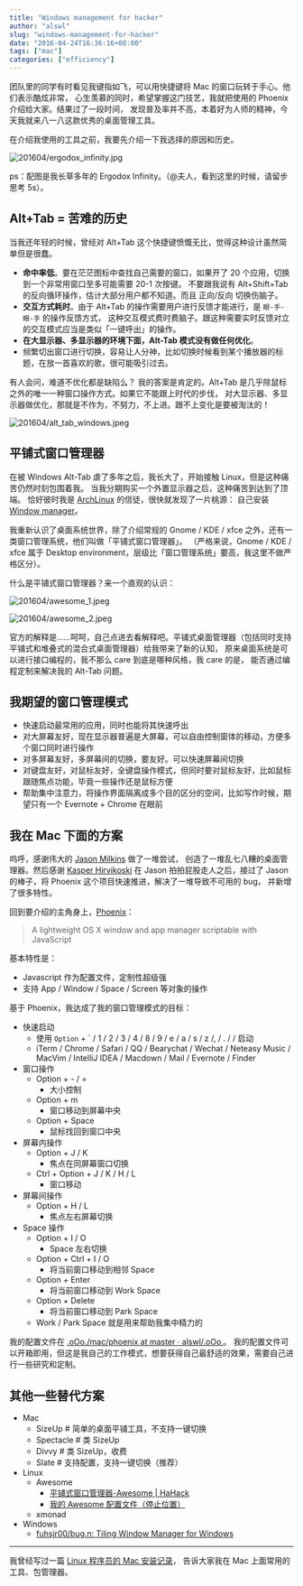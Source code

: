 ```yaml
---
title: "Windows management for hacker"
author: "alswl"
slug: "windows-management-for-hacker"
date: "2016-04-24T16:36:16+08:00"
tags: ["mac"]
categories: ["efficiency"]
---
```



团队里的同学有时看见我键指如飞，可以用快捷键将 Mac 的窗口玩转于手心。他们表示酷炫非常，
心生羡慕的同时，希望掌握这门技艺，我就把使用的 Phoenix 介绍给大家。结果过了一段时间，
发现普及率并不高，本着好为人师的精神，今天我就来八一八这款优秀的桌面管理工具。

在介绍我使用的工具之前，我要先介绍一下我选择的原因和历史。

![201604/ergodox_infinity.jpg](/images/upload_dropbox/201604/ergodox_infinity.jpg)

ps：配图是我长草多年的 Ergodox Infinity。（@夫人，看到这里的时候，请留步思考 5s）。


## Alt+Tab = 苦难的历史

当我还年轻的时候，曾经对 Alt+Tab 这个快捷键愤慨无比，觉得这种设计虽然简单但是很蠢。

<!-- more -->

*   **命中率低**。要在茫茫图标中查找自己需要的窗口，如果开了 20 个应用，切换到一个非常用窗口至多可能需要 20-1 次按键。
    不要跟我说有 Alt+Shift+Tab 的反向循环操作，估计大部分用户都不知道。而且 正向/反向 切换伤脑子。
*   **交互方式耗时**。由于 Alt+Tab 的操作需要用户进行反馈才能进行，是 `眼-手-眼-手` 的操作反馈方式，
    这种交互模式费时费脑子。跟这种需要实时反馈对立的交互模式应当是类似「一键呼出」的操作。
*   **在大显示器、多显示器的环境下面，Alt-Tab 模式没有做任何优化**。
*   频繁切出窗口进行切换，容易让人分神，比如切换时候看到某个播放器的标题，在放一首喜欢的歌，很可能吸引过去。

有人会问，难道不优化都是缺陷么？
    我的答案是肯定的。Alt+Tab 是几乎除鼠标之外的唯一一种窗口操作方式。如果它不能跟上时代的步伐，
    对大显示器、多显示器做优化，那就是不作为，不努力，不上进。跟不上变化是要被淘汰的！

![201604/alt_tab_windows.jpeg](/images/upload_dropbox/201604/alt_tab_windows.jpeg)


## 平铺式窗口管理器


在被 Windows Alt-Tab 虐了多年之后，我长大了，开始接触 Linux，但是这种痛苦仍然时刻包围着我。
当我分期购买一个外置显示器之后，这种痛苦到达到了顶端。
恰好彼时我是 [ArchLinux](https://www.archlinux.org/) 的信徒，很快就发现了一片桃源：
自己安装 [Window manager](https://wiki.archlinux.org/index.php/window_manager)。

我重新认识了桌面系统世界，除了介绍常规的 Gnome / KDE / xfce 之外，还有一类窗口管理系统，他们叫做「平铺式窗口管理器」。
（严格来说，Gnome / KDE / xfce 属于 Desktop environment，层级比「窗口管理系统」要高，我这里不做严格区分）。

什么是平铺式窗口管理器？来一个直观的认识：

![201604/awesome_1.jpeg](/images/upload_dropbox/201604/awesome_1.jpeg)

![201604/awesome_2.jpeg](/images/upload_dropbox/201604/awesome_2.jpeg)

官方的解释是……呵呵，自己点进去看解释吧。平铺式桌面管理器（包括同时支持平铺式和堆叠式的混合式桌面管理器）给我带来了新的认知，
原来桌面系统是可以进行接口编程的，我不那么 care 到底是哪种风格，我 care 的是，
能否通过编程定制来解决我的 Alt-Tab 问题。


## 我期望的窗口管理模式

*   快速启动最常用的应用，同时也能将其快速呼出
*   对大屏幕友好，现在显示器普遍是大屏幕，可以自由控制窗体的移动，方便多个窗口同时进行操作
*   对多屏幕友好，多屏幕间的切换，要友好。可以快速屏幕间切换
*   对键盘友好，对鼠标友好，全键盘操作模式，但同时要对鼠标友好，比如鼠标跟随焦点功能，毕竟一些操作还是鼠标方便
*   帮助集中注意力，将操作界面隔离成多个目的区分的空间，比如写作时候，期望只有一个 Evernote + Chrome 在眼前


## 我在 Mac 下面的方案

呜呼，感谢伟大的 [Jason Milkins](https://github.com/jasonm23/) 做了一堆尝试，
创造了一堆乱七八糟的桌面管理器。然后感谢 [Kasper Hirvikoski](https://github.com/kasper)
在 Jason 拍拍屁股走人之后，接过了 Jason 的棒子，将 Phoenix 这个项目快速推进，解决了一堆导致不可用的 bug，
并新增了很多特性。

回到要介绍的主角身上，[Phoenix](https://github.com/kasper/phoenix)：

>   A lightweight OS X window and app manager scriptable with JavaScript

基本特性是：

*   Javascript 作为配置文件，定制性超级强
*   支持 App / Window / Space / Screen 等对象的操作

基于 Phoenix，我达成了我的窗口管理模式的目标：


*   快速启动
    *   使用 `Option` + \` / 1 / 2 / 3 / 4 / 8 / 9 / e / a / s / z /, / . / / 启动
    *   iTerm / Chrome / Safari / QQ / Bearychat / Wechat / Neteasy Music / MacVim / IntelliJ IDEA / Macdown / Mail / Evernote / Finder
*   窗口操作
    *   Option + - / =
        *   大小控制
    *   Option + m
        *   窗口移动到屏幕中央
    *   Option + Space
        *   鼠标找回到窗口中央
*   屏幕内操作
    *   Option + J / K
        *   焦点在同屏幕窗口切换
    *   Ctrl + Option + J / K / H / L
        *   窗口移动
*   屏幕间操作
    *   Option + H / L
        *   焦点左右屏幕切换
*   Space 操作
    *   Option + I / O
        *   Space 左右切换
    *   Option + Ctrl + I / O
        *   将当前窗口移动到相邻 Space
    *   Option + Enter
        *   将当前窗口移动到 Work Space
    *   Option + Delete
        *   将当前窗口移动到 Park Space
    *   Work / Park Space 就是用来帮助我集中精力的

我的配置文件在 [.oOo./mac/phoenix at master · alswl/.oOo.](https://github.com/alswl/.oOo./tree/master/mac/phoenix)。
我的配置文件可以开箱即用，但这是我自己的工作模式，想要获得自己最舒适的效果，需要自己进行一些研究和定制。


## 其他一些替代方案

*   Mac
    *   SizeUp  # 简单的桌面平铺工具，不支持一键切换
    *   Spectacle  # 类 SizeUp
    *   Divvy  # 类 SizeUp，收费
    *   Slate  # 支持配置，支持一键切换（推荐）
*   Linux
    *   Awesome
        *   [平铺式窗口管理器-Awesome | HaHack](http://hahack.com/tools/awesome/)
        *   [我的 Awesome 配置文件（停止位置）](https://github.com/alswl/awesome)
    *   xmonad
*   Windows
    *   [fuhsjr00/bug.n: Tiling Window Manager for Windows](https://github.com/fuhsjr00/bug.n)


----

我曾经写过一篇 [Linux 程序员的 Mac 安装记录](http://blog.alswl.com/2013/12/mac/)，
告诉大家我在 Mac 上面常用的工具、包管理器。
